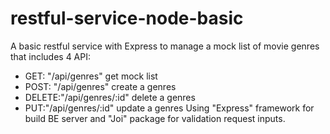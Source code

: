 # restful-service-node-basic
A basic restful service with Express to manage a mock list of movie genres that includes 4 API:
  - GET: "/api/genres" get mock list
  - POST: "/api/genres" create a genres
  - DELETE:"/api/genres/:id" delete a genres
  - PUT:"/api/genres/:id" update a genres
Using "Express" framework for build BE server and "Joi" package for validation request inputs.
